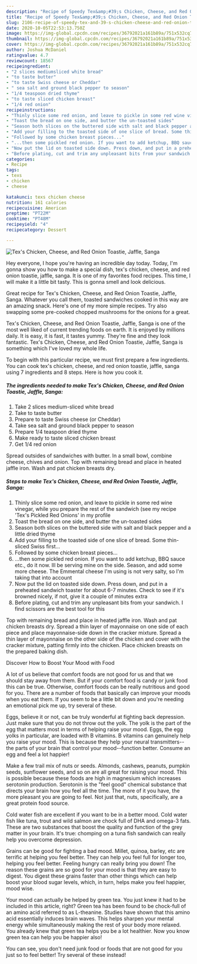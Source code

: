 ```yaml
---
description: "Recipe of Speedy Tex&amp;#39;s Chicken, Cheese, and Red Onion Toastie, Jaffle, Sanga"
title: "Recipe of Speedy Tex&amp;#39;s Chicken, Cheese, and Red Onion Toastie, Jaffle, Sanga"
slug: 2106-recipe-of-speedy-tex-and-39-s-chicken-cheese-and-red-onion-toastie-jaffle-sanga
date: 2020-10-05T22:53:13.750Z
image: https://img-global.cpcdn.com/recipes/36792021a161b89a/751x532cq70/texs-chicken-cheese-and-red-onion-toastie-jaffle-sanga-recipe-main-photo.jpg
thumbnail: https://img-global.cpcdn.com/recipes/36792021a161b89a/751x532cq70/texs-chicken-cheese-and-red-onion-toastie-jaffle-sanga-recipe-main-photo.jpg
cover: https://img-global.cpcdn.com/recipes/36792021a161b89a/751x532cq70/texs-chicken-cheese-and-red-onion-toastie-jaffle-sanga-recipe-main-photo.jpg
author: Joshua McDaniel
ratingvalue: 4.7
reviewcount: 18567
recipeingredient:
- "2 slices mediumsliced white bread"
- "to taste butter"
- "to taste Swiss cheese or Cheddar"
- " sea salt and ground black pepper to season"
- "1/4 teaspoon dried thyme"
- "to taste sliced chicken breast"
- "1/4 red onion"
recipeinstructions:
- "Thinly slice some red onion, and leave to pickle in some red wine vinegar, while you prepare the rest of the sandwich (see my recipe &#39;Tex&#39;s Pickled Red Onions&#39; in my profile"
- "Toast the bread on one side, and butter the un-toasted sides"
- "Season both slices on the buttered side with salt and black pepper and a little dried thyme"
- "Add your filling to the toasted side of one slice of bread. Some thin-sliced Swiss first..."
- "Followed by some chicken breast pieces..."
- "...then some pickled red onion. If you want to add ketchup, BBQ sauce etc., do it now. Ill be serving mine on the side. Season, and add some more cheese. The Emmental cheese I&#39;m using is not very salty, so I&#39;m taking that into account"
- "Now put the lid on toasted side down. Press down, and put in a preheated sandwich toaster for about 6-7 minutes. Check to see if it&#39;s browned nicely, if not, give it a couple of minutes extra"
- "Before plating, cut and trim any unpleasant bits from your sandwich. I find scissors are the best tool for this"
categories:
- Recipe
tags:
- texs
- chicken
- cheese

katakunci: texs chicken cheese 
nutrition: 161 calories
recipecuisine: American
preptime: "PT22M"
cooktime: "PT48M"
recipeyield: "4"
recipecategory: Dessert

---
```



![Tex&#39;s Chicken, Cheese, and Red Onion Toastie, Jaffle, Sanga](https://img-global.cpcdn.com/recipes/36792021a161b89a/751x532cq70/texs-chicken-cheese-and-red-onion-toastie-jaffle-sanga-recipe-main-photo.jpg)

Hey everyone, I hope you're having an incredible day today. Today, I'm gonna show you how to make a special dish, tex&#39;s chicken, cheese, and red onion toastie, jaffle, sanga. It is one of my favorites food recipes. This time, I will make it a little bit tasty. This is gonna smell and look delicious.

Great recipe for Tex&#39;s Chicken, Cheese, and Red Onion Toastie, Jaffle, Sanga. Whatever you call them, toasted sandwiches cooked in this way are an amazing snack. Here&#39;s one of my more simple recipes. Try also swapping some pre-cooked chopped mushrooms for the onions for a great.

Tex&#39;s Chicken, Cheese, and Red Onion Toastie, Jaffle, Sanga is one of the most well liked of current trending foods on earth. It is enjoyed by millions daily. It is easy, it is fast, it tastes yummy. They're fine and they look fantastic. Tex&#39;s Chicken, Cheese, and Red Onion Toastie, Jaffle, Sanga is something which I've loved my whole life.


To begin with this particular recipe, we must first prepare a few ingredients. You can cook tex&#39;s chicken, cheese, and red onion toastie, jaffle, sanga using 7 ingredients and 8 steps. Here is how you cook it.

<!--inarticleads1-->

##### The ingredients needed to make Tex&#39;s Chicken, Cheese, and Red Onion Toastie, Jaffle, Sanga:

1. Take 2 slices medium-sliced white bread
1. Take to taste butter
1. Prepare to taste Swiss cheese (or Cheddar)
1. Take  sea salt and ground black pepper to season
1. Prepare 1/4 teaspoon dried thyme
1. Make ready to taste sliced chicken breast
1. Get 1/4 red onion


Spread outsides of sandwiches with butter. In a small bowl, combine cheese, chives and onion. Top with remaining bread and place in heated jaffle iron. Wash and pat chicken breasts dry. 

<!--inarticleads2-->

##### Steps to make Tex&#39;s Chicken, Cheese, and Red Onion Toastie, Jaffle, Sanga:

1. Thinly slice some red onion, and leave to pickle in some red wine vinegar, while you prepare the rest of the sandwich (see my recipe &#39;Tex&#39;s Pickled Red Onions&#39; in my profile
1. Toast the bread on one side, and butter the un-toasted sides
1. Season both slices on the buttered side with salt and black pepper and a little dried thyme
1. Add your filling to the toasted side of one slice of bread. Some thin-sliced Swiss first...
1. Followed by some chicken breast pieces...
1. ...then some pickled red onion. If you want to add ketchup, BBQ sauce etc., do it now. Ill be serving mine on the side. Season, and add some more cheese. The Emmental cheese I&#39;m using is not very salty, so I&#39;m taking that into account
1. Now put the lid on toasted side down. Press down, and put in a preheated sandwich toaster for about 6-7 minutes. Check to see if it&#39;s browned nicely, if not, give it a couple of minutes extra
1. Before plating, cut and trim any unpleasant bits from your sandwich. I find scissors are the best tool for this


Top with remaining bread and place in heated jaffle iron. Wash and pat chicken breasts dry. Spread a thin layer of mayonnaise on one side of each piece and place mayonnaise-side down in the cracker mixture. Spread a thin layer of mayonnaise on the other side of the chicken and cover with the cracker mixture, patting firmly into the chicken. Place chicken breasts on the prepared baking dish. 

Discover How to Boost Your Mood with Food


A lot of us believe that comfort foods are not good for us and that we should stay away from them. But if your comfort food is candy or junk food this can be true. Otherwise, comfort foods can be really nutritious and good for you. There are a number of foods that basically can improve your moods when you eat them. If you seem to be a little bit down and you're needing an emotional pick me up, try several of these.

Eggs, believe it or not, can be truly wonderful at fighting back depression. Just make sure that you do not throw out the yolk. The yolk is the part of the egg that matters most in terms of helping raise your mood. Eggs, the egg yolks in particular, are loaded with B vitamins. B vitamins can genuinely help you raise your mood. This is because they help your neural transmitters--the parts of your brain that control your mood--function better. Consume an egg and feel a lot happier!

Make a few trail mix of nuts or seeds. Almonds, cashews, peanuts, pumpkin seeds, sunflower seeds, and so on are all great for raising your mood. This is possible because these foods are high in magnesium which increases serotonin production. Serotonin is the "feel good" chemical substance that directs your brain how you feel all the time. The more of it you have, the more pleasant you are going to feel. Not just that, nuts, specifically, are a great protein food source.

Cold water fish are excellent if you want to be in a better mood. Cold water fish like tuna, trout and wild salmon are chock full of DHA and omega-3 fats. These are two substances that boost the quality and function of the grey matter in your brain. It's true: chomping on a tuna fish sandwich can really help you overcome depression. 

Grains can be good for fighting a bad mood. Millet, quinoa, barley, etc are terrific at helping you feel better. They can help you feel full for longer too, helping you feel better. Feeling hungry can really bring you down! The reason these grains are so good for your mood is that they are easy to digest. You digest these grains faster than other things which can help boost your blood sugar levels, which, in turn, helps make you feel happier, mood wise.

Your mood can actually be helped by green tea. You just knew it had to be included in this article, right? Green tea has been found to be chock-full of an amino acid referred to as L-theanine. Studies have shown that this amino acid essentially induces brain waves. This helps sharpen your mental energy while simultaneously making the rest of your body more relaxed. You already knew that green tea helps you be a lot healthier. Now you know green tea can help you be happier also!

You can see, you don't need junk food or foods that are not good for you just so to feel better! Try several of these instead!

